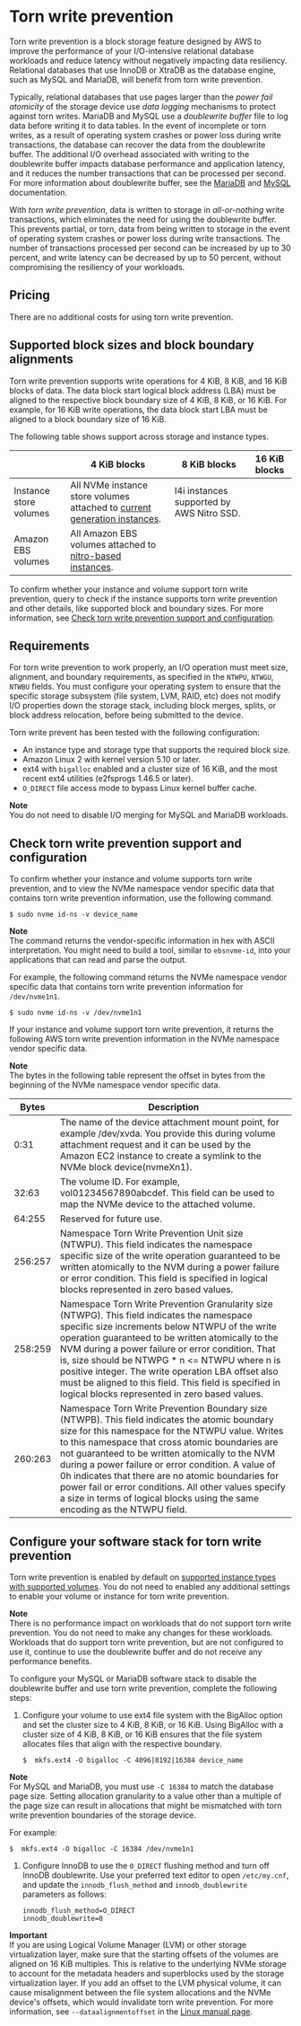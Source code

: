 # Torn write prevention<a name="storage-twp"></a>

Torn write prevention is a block storage feature designed by AWS to improve the performance of your I/O\-intensive relational database workloads and reduce latency without negatively impacting data resiliency\. Relational databases that use InnoDB or XtraDB as the database engine, such as MySQL and MariaDB, will benefit from torn write prevention\.

Typically, relational databases that use pages larger than the *power fail atomicity* of the storage device use *data logging* mechanisms to protect against torn writes\. MariaDB and MySQL use a *doublewrite buffer* file to log data before writing it to data tables\. In the event of incomplete or torn writes, as a result of operating system crashes or power loss during write transactions, the database can recover the data from the doublewrite buffer\. The additional I/O overhead associated with writing to the doublewrite buffer impacts database performance and application latency, and it reduces the number transactions that can be processed per second\. For more information about doublewrite buffer, see the [ MariaDB](https://mariadb.com/kb/en/innodb-doublewrite-buffer/) and [ MySQL](https://dev.mysql.com/doc/refman/5.7/en/innodb-doublewrite-buffer.html) documentation\.

With *torn write prevention*, data is written to storage in *all\-or\-nothing* write transactions, which eliminates the need for using the doublewrite buffer\. This prevents partial, or torn, data from being written to storage in the event of operating system crashes or power loss during write transactions\. The number of transactions processed per second can be increased by up to 30 percent, and write latency can be decreased by up to 50 percent, without compromising the resiliency of your workloads\.

## Pricing<a name="twp-pricing"></a>

There are no additional costs for using torn write prevention\.

## Supported block sizes and block boundary alignments<a name="supported-block-sizes"></a>

Torn write prevention supports write operations for 4 KiB, 8 KiB, and 16 KiB blocks of data\. The data block start logical block address \(LBA\) must be aligned to the respective block boundary size of 4 KiB, 8 KiB, or 16 KiB\. For example, for 16 KiB write operations, the data block start LBA must be aligned to a block boundary size of 16 KiB\.

The following table shows support across storage and instance types\.


|   | 4 KiB blocks | 8 KiB blocks | 16 KiB blocks | 
| --- | --- | --- | --- | 
| Instance store volumes | All NVMe instance store volumes attached to [current generation instances](instance-types.md#current-gen-instances)\. | I4i instances supported by AWS Nitro SSD\. | 
| Amazon EBS volumes | All Amazon EBS volumes attached to [nitro\-based instances](instance-types.md#ec2-nitro-instances)\. | 

To confirm whether your instance and volume support torn write prevention, query to check if the instance supports torn write prevention and other details, like supported block and boundary sizes\. For more information, see [Check torn write prevention support and configuration](#twp-namespace)\.

## Requirements<a name="twp-reqs"></a>

For torn write prevention to work properly, an I/O operation must meet size, alignment, and boundary requirements, as specified in the `NTWPU`, `NTWGU`, `NTWBU` fields\. You must configure your operating system to ensure that the specific storage subsystem \(file system, LVM, RAID, etc\) does not modify I/O properties down the storage stack, including block merges, splits, or block address relocation, before being submitted to the device\.

Torn write prevent has been tested with the following configuration:
+ An instance type and storage type that supports the required block size\.
+ Amazon Linux 2 with kernel version 5\.10 or later\.
+ ext4 with `bigalloc` enabled and a cluster size of 16 KiB, and the most recent ext4 utilities \(e2fsprogs 1\.46\.5 or later\)\.
+ `O_DIRECT` file access mode to bypass Linux kernel buffer cache\.

**Note**  
You do not need to disable I/O merging for MySQL and MariaDB workloads\.

## Check torn write prevention support and configuration<a name="twp-namespace"></a>

To confirm whether your instance and volume supports torn write prevention, and to view the NVMe namespace vendor specific data that contains torn write prevention information, use the following command\.

```
$ sudo nvme id-ns -v device_name
```

**Note**  
The command returns the vendor\-specific information in hex with ASCII interpretation\. You might need to build a tool, similar to `ebsnvme-id`, into your applications that can read and parse the output\.

For example, the following command returns the NVMe namespace vendor specific data that contains torn write prevention information for `/dev/nvme1n1`\.

```
$ sudo nvme id-ns -v /dev/nvme1n1
```

If your instance and volume support torn write prevention, it returns the following AWS torn write prevention information in the NVMe namespace vendor specific data\.

**Note**  
The bytes in the following table represent the offset in bytes from the beginning of the NVMe namespace vendor specific data\.


| Bytes | Description | 
| --- | --- | 
| 0:31 | The name of the device attachment mount point, for example /dev/xvda\. You provide this during volume attachment request and it can be used by the Amazon EC2 instance to create a symlink to the NVMe block device\(nvmeXn1\)\. | 
| 32:63 | The volume ID\. For example, vol01234567890abcdef\. This field can be used to map the NVMe device to the attached volume\. | 
| 64:255 | Reserved for future use\. | 
| 256:257 | Namespace Torn Write Prevention Unit size \(NTWPU\)\. This field indicates the namespace specific size of the write operation guaranteed to be written atomically to the NVM during a power failure or error condition\. This field is specified in logical blocks represented in zero based values\. | 
| 258:259 | Namespace Torn Write Prevention Granularity size \(NTWPG\)\. This field indicates the namespace specific size increments below NTWPU of the write operation guaranteed to be written atomically to the NVM during a power failure or error condition\. That is, size should be NTWPG \* n <= NTWPU where n is positive integer\. The write operation LBA offset also must be aligned to this field\. This field is specified in logical blocks represented in zero based values\. | 
| 260:263 | Namespace Torn Write Prevention Boundary size \(NTWPB\)\. This field indicates the atomic boundary size for this namespace for the NTWPU value\. Writes to this namespace that cross atomic boundaries are not guaranteed to be written atomically to the NVM during a power failure or error condition\. A value of 0h indicates that there are no atomic boundaries for power fail or error conditions\. All other values specify a size in terms of logical blocks using the same encoding as the NTWPU field\. | 

## Configure your software stack for torn write prevention<a name="configure-twp"></a>

Torn write prevention is enabled by default on [supported instance types with supported volumes](#supported-block-sizes)\. You do not need to enabled any additional settings to enable your volume or instance for torn write prevention\.

**Note**  
There is no performance impact on workloads that do not support torn write prevention\. You do not need to make any changes for these workloads\.  
Workloads that do support torn write prevention, but are not configured to use it, continue to use the doublewrite buffer and do not receive any performance benefits\.

To configure your MySQL or MariaDB software stack to disable the doublewrite buffer and use torn write prevention, complete the following steps:

1. Configure your volume to use ext4 file system with the BigAlloc option and set the cluster size to 4 KiB, 8 KiB, or 16 KiB\. Using BigAlloc with a cluster size of 4 KiB, 8 KiB, or 16 KiB ensures that the file system allocates files that align with the respective boundary\.

   ```
   $  mkfs.ext4 -O bigalloc -C 4096|8192|16384 device_name
   ```
**Note**  
For MySQL and MariaDB, you must use `-C 16384` to match the database page size\. Setting allocation granularity to a value other than a multiple of the page size can result in allocations that might be mismatched with torn write prevention boundaries of the storage device\.

   For example:

   ```
   $  mkfs.ext4 -O bigalloc -C 16384 /dev/nvme1n1
   ```

1. Configure InnoDB to use the `0_DIRECT` flushing method and turn off InnoDB doublewrite\. Use your preferred text editor to open `/etc/my.cnf`, and update the `innodb_flush_method` and `innodb_doublewrite` parameters as follows:

   ```
   innodb_flush_method=O_DIRECT
   innodb_doublewrite=0
   ```

**Important**  
If you are using Logical Volume Manager \(LVM\) or other storage virtualization layer, make sure that the starting offsets of the volumes are aligned on 16 KiB multiples\. This is relative to the underlying NVMe storage to account for the metadata headers and superblocks used by the storage virtualization layer\. If you add an offset to the LVM physical volume, it can cause misalignment between the file system allocations and the NVMe device's offsets, which would invalidate torn write prevention\. For more information, see `--dataalignmentoffset` in the [Linux manual page](https://man7.org/linux/man-pages/man8/pvcreate.8.html)\.